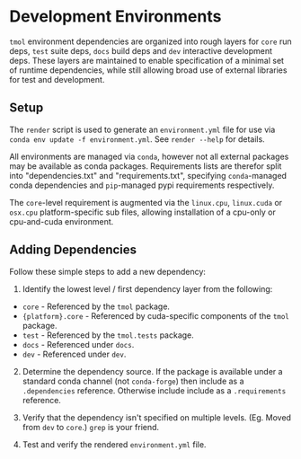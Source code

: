 # Development Environments

`tmol` environment dependencies are organized into rough layers for `core`
run deps, `test` suite deps, `docs` build deps and `dev` interactive
development deps. These layers are maintained to enable specification of
a minimal set of runtime dependencies, while still allowing broad use of
external libraries for test and development.

## Setup

The `render` script is used to generate an `environment.yml` file for use
via `conda env update -f environment.yml`. See `render --help` for
details.

All environments are managed via `conda`, however not all external
packages may be available as conda packages. Requirements lists are
therefor split into "dependencies.txt" and "requirements.txt", specifying
`conda`-managed conda dependencies and `pip`-managed pypi requirements
respectively.

The `core`-level requirement is augmented via the `linux.cpu`,
`linux.cuda` or `osx.cpu` platform-specific sub files, allowing
installation of a cpu-only or cpu-and-cuda environment.

## Adding Dependencies

Follow these simple steps to add a new dependency:

1. Identify the lowest level / first dependency layer from the following:

  * `core` - Referenced by the `tmol` package.
  * `{platform}.core` - Referenced by cuda-specific components of the
    `tmol` package.
  * `test` - Referenced by the `tmol.tests` package.
  * `docs` - Referenced under `docs`.
  * `dev`  - Referenced under `dev`.

2. Determine the dependency source. If the package is available under
   a standard conda channel (not `conda-forge`) then include as
   a `.dependencies` reference. Otherwise include include as
   a `.requirements` reference. 

3. Verify that the dependency isn't specified on multiple levels. (Eg.
   Moved from `dev` to `core`.) `grep` is your friend.

4. Test and verify the rendered `environment.yml` file.
